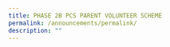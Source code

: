 ```yaml
---
title: PHASE 2B PCS PARENT VOLUNTEER SCHEME
permalink: /announcements/permalink/
description: ""
---
```

